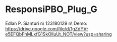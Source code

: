# ResponsiPBO_Plug_G
Edlan P. Sianturi
n\ 123180129
n\ Demo: https://drive.google.com/file/d/1gZdYV-e5EFQbFhMLxfG1SkOlluUt_NOT/view?usp=sharing
